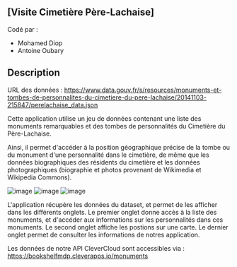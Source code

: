 ## [Visite Cimetière Père-Lachaise]  
  
Codé par :   
 - Mohamed Diop  
 - Antoine Oubary  

## Description  
  
URL des données : https://www.data.gouv.fr/s/resources/monuments-et-tombes-de-personnalites-du-cimetiere-du-pere-lachaise/20141103-215847/perelachaise_data.json
  
Cette application utilise un jeu de données contenant une liste des monuments remarquables et des tombes de personnalités du Cimetière du Père-Lachaise.

Ainsi, il permet d'accéder à la position géographique précise de la tombe ou du monument d'une personnalité dans le cimetière, de même que les données biographiques des résidents du cimetière et les données photographiques (biographie et photos provenant de Wikimedia et Wikipedia Commons).

![image](https://user-images.githubusercontent.com/113997614/206030288-26281738-9f1d-4bb8-800c-574510485e78.png)
![image](https://user-images.githubusercontent.com/113997614/206030344-3f59258e-959c-446e-80c8-605ce37a7165.png)
![image](https://user-images.githubusercontent.com/113997614/206030396-88780c83-827a-4cc7-8235-eb28b0410e06.png)

L'application récupère les données du dataset, et permet de les afficher dans les différents onglets.
Le premier onglet donne accès à la liste des monuments, et d'accéder aux informations sur les personnalités dans ces monuments.
Le second onglet affiche les postions sur une carte.
Le dernier onglet permet de consulter les informations de notres application.

Les données de notre API CleverCloud sont accessibles via : https://bookshelfmdp.cleverapps.io/monuments
